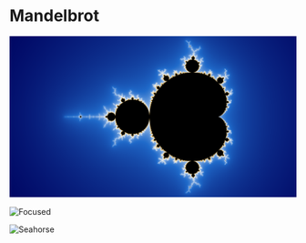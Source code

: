 # Mandelbrot

![Mandelbrot set](images/1.%20Mandelbrot%20(3840x2160).png)

![Focused](images/2.%20Flower%20(3840x2160).png)

![Seahorse](images/3.%20Seahorse%20(3840x2160).png)